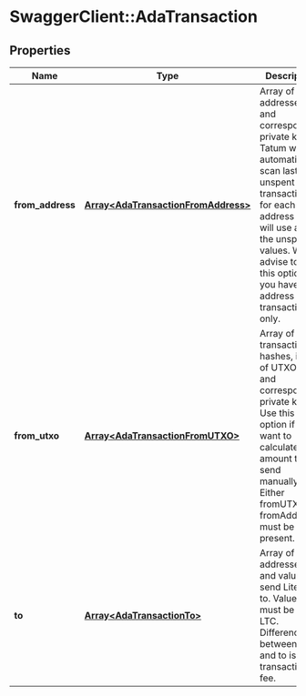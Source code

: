 # SwaggerClient::AdaTransaction

## Properties
Name | Type | Description | Notes
------------ | ------------- | ------------- | -------------
**from_address** | [**Array&lt;AdaTransactionFromAddress&gt;**](AdaTransactionFromAddress.md) | Array of addresses and corresponding private keys. Tatum will automatically scan last unspent transactions for each address and will use all of the unspent values. We advise to use this option if you have 1 address per 1 transaction only. | [optional] 
**from_utxo** | [**Array&lt;AdaTransactionFromUTXO&gt;**](AdaTransactionFromUTXO.md) | Array of transaction hashes, index of UTXO in it and corresponding private keys. Use this option if you want to calculate amount to send manually. Either fromUTXO or fromAddress must be present. | [optional] 
**to** | [**Array&lt;AdaTransactionTo&gt;**](AdaTransactionTo.md) | Array of addresses and values to send Litecoins to. Values must be set in LTC. Difference between from and to is transaction fee. | 

